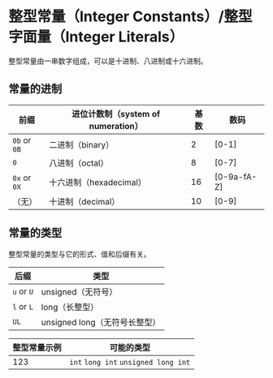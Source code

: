 # 整型常量（Integer Constants）/整型字面量（Integer Literals）

整型常量由一串数字组成，可以是十进制、八进制或十六进制。

## 常量的进制

| 前缀         | 进位计数制（system of numeration） | 基数 | 数码        |
| ------------ | ---------------------------------- | ---- | ----------- |
| `0b` or `0B` | 二进制（binary）                   | 2    | [0-1]       |
| `0`          | 八进制（octal）                    | 8    | [0-7]       |
| `0x` or `0X` | 十六进制（hexadecimal）            | 16   | [0-9a-fA-Z] |
| （无）       | 十进制（decimal）                  | 10   | [0-9]       |

## 常量的类型

整型常量的类型与它的形式、值和后缀有关。

| 后缀       | 类型                          |
| ---------- | ----------------------------- |
| `u` or `U` | unsigned（无符号）            |
| `l` or `L` | long（长整型）                |
| `UL`       | unsigned long（无符号长整型） |

| 整型常量示例 | 可能的类型                           |
| ------------ | ------------------------------------ |
| 123          | `int` `long int` `unsigned long int` |